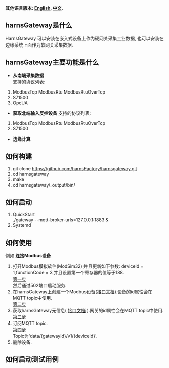 **其他语言版本: [English](README.md), [中文](README_zh.md).**

## harnsGateway是什么

HarnsGateway 可以安装在嵌入式设备上作为硬网关采集工业数据, 也可以安装在边缘系统上面作为软网关采集数据.

## harnsGateway主要功能是什么

* **从南端采集数据**  
  支持的协议列表:

1. ModbusTcp ModbusRtu ModbusRtuOverTcp
2. S71500
3. OpcUA

* **获取北端输入反控设备**
  支持的协议列表:

1. ModbusTcp ModbusRtu ModbusRtuOverTcp
2. S71500

* **边缘计算**

## 如何构建

1. git clone https://github.com/harnsFactory/harnsgateway.git
2. cd harnsgateway
3. make
4. cd harnsgateway/_output/bin/

## 如何启动

1. QuickStart</br> ./gateway --mqtt-broker-urls=127.0.0.1:1883 &
2. Systemd

## 如何使用

例如 **连接Modbus设备**

1. 打开Modbus模拟软件(ModSim32) 并且更新如下参数: deviceId = 1,functionCode =
   3,并且设置第一个寄存器的值等于188.</br>[第一步](https://postimg.cc/sBFyrN2M) </br>然后通过502端口启动服务.
2. 在harnsGateway上创建一个Modbus设备([接口文档](apis/create-modbus-device.yaml)).设备的id属性会在MQTT topic中使用.</br> [第二步](https://postimg.cc/svYFZdpy)
3. 获取harnsGateway元信息( [接口文档](apis/gateway.yaml) ).网关的id属性会在MQTT topic中使用.</br> [第三步](https://postimg.cc/GHYxf9zP)
4. 订阅MQTT topic.</br> [第四步](https://postimg.cc/ppTGRwqq) </br>Topic为'data/{gatewayId}/v1/{deviceId}'.
5. 删除设备.

## 如何启动测试用例



